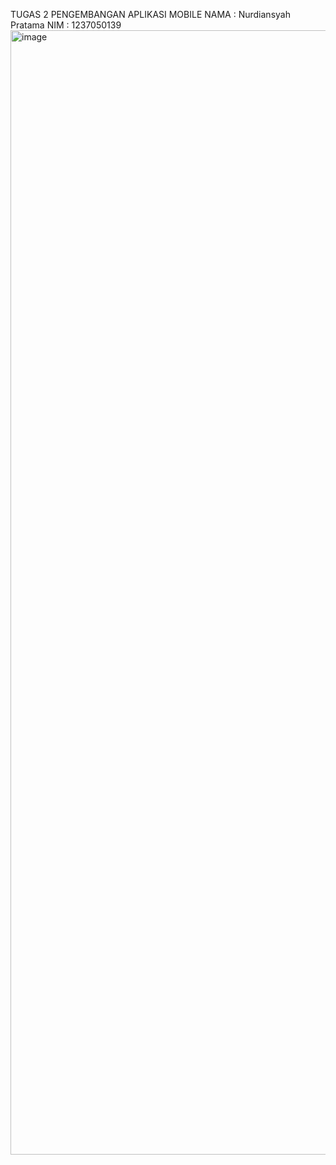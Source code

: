 TUGAS 2 PENGEMBANGAN APLIKASI MOBILE
NAMA : Nurdiansyah Pratama
NIM : 1237050139
<img width="2879" height="1799" alt="image" src="https://github.com/user-attachments/assets/c4c54fc7-f0c1-46c7-aa6e-7cdfa0552dde" />
